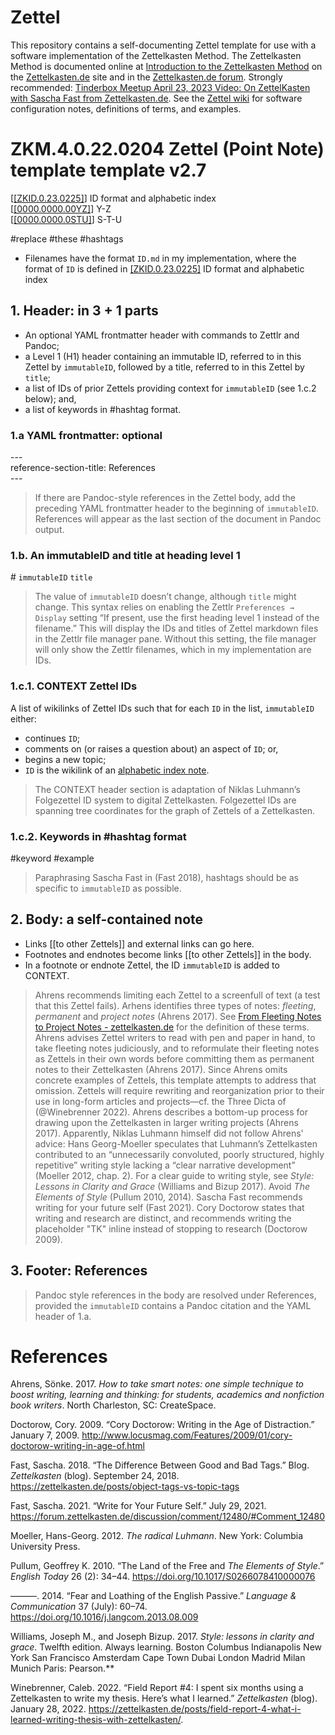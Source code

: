 # Zettel


This repository contains a self-documenting Zettel template for use with a software implementation of the Zettelkasten Method. The Zettelkasten Method is documented online at [Introduction to the Zettelkasten Method](https://zettelkasten.de/posts/overview/) on the [Zettelkasten.de](https://zettelkasten.de) site and in the [Zettelkasten.de forum](https://forum.zettelkasten.de). Strongly recommended: [Tinderbox Meetup April 23, 2023 Video: On ZettelKasten with Sascha Fast from Zettelkasten.de](https://www.youtube.com/watch?v=I4TXkGjKpTo). See the [Zettel wiki](https://github.com/flengyel/Zettel/wiki) for software configuration notes, definitions of terms, and examples.


# ZKM.4.0.22.0204 Zettel (Point Note) template template v2.7

[[[ZKID.0.23.0225]](https://github.com/flengyel/Zettel/wiki/ID-regex-and-alphabetic-index)] ID format and alphabetic index  
[[[0000.0000.00YZ]](https://github.com/flengyel/Zettel/wiki/ID-regex-and-alphabetic-index)] Y-Z  
[[[0000.0000.0STU]](https://github.com/flengyel/Zettel/wiki/ID-regex-and-alphabetic-index)] S-T-U

 #replace #these #hashtags  

  
-   Filenames have the format `ID.md` in my implementation, where the format of `ID` is defined in [[ZKID.0.23.0225]](https://github.com/flengyel/Zettel/wiki/ID-regex-and-alphabetic-index) ID format and alphabetic index


## 1. Header: in 3 + 1 parts

-   An optional YAML frontmatter header with commands to Zettlr and Pandoc;
-   a Level 1 (H1) header containing an immutable ID, referred to in this Zettel by `immutableID`, followed by a title, referred to in this Zettel by `title`;
-   a list of IDs of prior Zettels providing context for `immutableID` (see 1.c.2 below); and,
-   a list of keywords in #hashtag format.


### 1.a YAML frontmatter: optional

\---  
reference-section-title: References    
\---

> If there are Pandoc-style references in the Zettel body, add the preceding YAML frontmatter header to the beginning of `immutableID`. References will appear as the last section of the document in Pandoc output. 

###  1.b. An immutableID and title at heading level 1

\# `immutableID` `title`


> The value of `immutableID` doesn’t change, although `title` might  change. This syntax relies on enabling the Zettlr `Preferences → Display` setting “If present, use the first heading  level 1 instead of the filename.” This will display the IDs and  titles of Zettel markdown files in the Zettlr file manager pane.  Without this setting, the file manager will only show the Zettlr  filenames, which in my implementation are IDs.

###   1.c.1. CONTEXT Zettel IDs

A list of wikilinks of Zettel IDs such that for each `ID` in the list, `immutableID` either:

-   continues `ID`;  
-   comments on (or raises a question about) an aspect of `ID`; or,
-   begins a new topic;  
-  `ID` is the wikilink of an [alphabetic index note](https://github.com/flengyel/Zettel/wiki/ID-regex-and-alphabetic-index).

> The CONTEXT header section is adaptation of Niklas Luhmann’s Folgezettel ID system to digital Zettelkasten. Folgezettel IDs are  spanning tree coordinates for the graph of Zettels of a Zettelkasten. 

### 1.c.2. Keywords in \#hashtag format

\#keyword \#example

> Paraphrasing Sascha Fast in (Fast 2018), hashtags should be as specific to `immutableID` as possible.

## 2. Body: a self-contained note

-   Links \[\[to other Zettels\]\] and external links can go here.
-   Footnotes and endnotes become links \[\[to other Zettels\]\] in the body.
-   In a footnote or endnote Zettel, the ID `immutableID` is added to CONTEXT.

> Ahrens recommends limiting each Zettel to a screenfull of text (a test that this Zettel fails). Arhens identifies three types of notes: _fleeting_, _permanent_ and _project notes_ (Ahrens 2017). See [From Fleeting Notes to Project Notes - zettelkasten.de](https://zettelkasten.de/posts/concepts-sohnke-ahrens-explained/) for the definition of these terms. Ahrens advises Zettel writers to read with pen and paper in hand, to take fleeting notes judiciously, and to reformulate their fleeting notes as Zettels in their own words before committing them as permanent notes to their Zettelkasten (Ahrens 2017).  Since Ahrens omits concrete examples of Zettels, this template attempts to address that omission. Zettels will require rewriting and reorganization prior to their use in long-form articles and projects&mdash;cf. the Three Dicta of (@Winebrenner 2022). Ahrens describes a bottom-up process for drawing upon the Zettelkasten in larger writing projects (Ahrens 2017). Apparently, Niklas Luhmann himself did not follow Ahrens' advice: Hans Georg-Moeller  speculates that Luhmann’s Zettelkasten contributed to an  “unnecessarily convoluted, poorly structured, highly repetitive” writing style lacking a “clear narrative development” (Moeller 2012, chap. 2). For a clear guide to writing style, see *Style: Lessons  in Clarity and Grace* (Williams and Bizup 2017). Avoid *The Elements of Style* (Pullum 2010, 2014). Sascha Fast recommends writing for your future self (Fast 2021). Cory Doctorow states that writing and  research are distinct, and recommends writing the placeholder "TK" inline instead of stopping to research (Doctorow 2009). 


## 3.  Footer: References


> Pandoc style references in the body are resolved under References, provided the `immutableID` contains a Pandoc citation and the YAML header of 1.a.

# References

Ahrens, Sönke. 2017. _How to take smart notes: one simple technique to boost writing, learning and thinking: for students, academics and nonfiction book writers_. North Charleston, SC: CreateSpace.

Doctorow, Cory. 2009. “Cory Doctorow: Writing in the Age of Distraction.” January 7, 2009. http://www.locusmag.com/Features/2009/01/cory-doctorow-writing-in-age-of.html

Fast, Sascha. 2018. “The Difference Between Good and Bad Tags.” Blog. *Zettelkasten* (blog). September 24, 2018. https://zettelkasten.de/posts/object-tags-vs-topic-tags

Fast, Sascha. 2021. “Write for Your Future Self.” July 29, 2021. https://forum.zettelkasten.de/discussion/comment/12480/#Comment_12480

Moeller, Hans-Georg. 2012. *The radical Luhmann*. New York: Columbia University Press.


Pullum, Geoffrey K. 2010. “The Land of the Free and *The Elements of Style*.” *English Today* 26 (2): 34–44. https://doi.org/10.1017/S0266078410000076

———. 2014. “Fear and Loathing of the English Passive.” *Language & Communication* 37 (July): 60–74. https://doi.org/10.1016/j.langcom.2013.08.009

Williams, Joseph M., and Joseph Bizup. 2017. *Style: lessons in clarity and grace*. Twelfth edition. Always learning. Boston Columbus Indianapolis New York San Francisco Amsterdam Cape Town Dubai London Madrid Milan Munich Paris: Pearson.**

Winebrenner, Caleb. 2022. “Field Report #4: I spent six months using a Zettelkasten to write my thesis. Here’s what I learned.” _Zettelkasten_ (blog). January 28, 2022. https://zettelkasten.de/posts/field-report-4-what-i-learned-writing-thesis-with-zettelkasten/.
